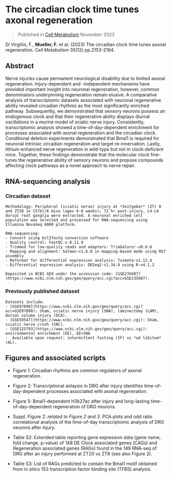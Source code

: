 # The circadian clock time tunes axonal regeneration 

> Published in [Cell Metabolism](https://doi.org/10.1016/j.cmet.2023.10.012)
> November 2023

Di Virgiliis, F., **Mueller, F.** et al. (2023) The circadian clock time tunes axonal regeneration. *Cell Metabolism*  35(12) pp.2153-2164.

## Abstract
Nerve injuries cause permanent neurological disability due to limited axonal regeneration. Injury-dependent and -independent mechanisms have provided important insight into neuronal regeneration, however, common denominators underpinning regeneration remain elusive. A comparative analysis of transcriptomic datasets associated with neuronal regenerative ability revealed circadian rhythms as the most significantly enriched pathway. Subsequently, we demonstrated that sensory neurons possess an endogenous clock and that their regenerative ability displays diurnal oscillations in a murine model of sciatic nerve injury. Consistently, transcriptomic analysis showed a time-of-day-dependent enrichment for processes associated with axonal regeneration and the circadian clock. Conditional deletion experiments demonstrated that Bmal1 is required for neuronal intrinsic circadian regeneration and target re-innervation. Lastly, lithium enhanced nerve regeneration in wild-type but not in clock-deficient mice. Together, these findings demonstrate that the molecular clock fine-tunes the regenerative ability of sensory neurons and propose compounds affecting clock pathways as a novel approach to nerve repair.

## RNA-sequencing analysis 

### **Circadian dataset**

    Methodology: Peripheral (sciatic nerve) injury at *Zeitgeber* (ZT) 8 and ZT20 in C57bl/6 mice (ages 6-8 weeks); 72 hr post-injury, L4-L6 dorsal root ganglia were extracted. A neuronal enriched cell population was selected and processed for RNA-sequencing using Illumina NovaSeq 6000 platform.

    RNA-sequencing: 
    - Convert using bcl2fastq conversion software
    - Quality control: FastQC-v.0.11.9
    - Trimmed for low-quality reads and adapters: TrimGalore!-v0.6.6
    - Mapping and alignment: Salmon-v1.6.0 in mapping-based mode using M27 assembly
    - Reformat for differential expression analysis: Tximeta-v1.12.4
    - Differential expression analysis: DESeq2-v1.34.0 using R-v4.1.2

    Deposited in NCBI GEO under the accession code: [GSE235687](https://www.ncbi.nlm.nih.gov/geo/query/acc.cgi?acc=GSE235687).

### **Previously published dataset**

    Datasets include: 
    - [GSE97090](https://www.ncbi.nlm.nih.gov/geo/query/acc.cgi?acc=GSE97090): Sham, sciatic nerve injury (SNA), laminectomy (LAM), dorsal column injury (DCA).
    - [GSE59547](https://www.ncbi.nlm.nih.gov/geo/query/acc.cgi): Sham, sciatic nerve crush (SNC).
    - [GSE125793](https://www.ncbi.nlm.nih.gov/geo/query/acc.cgi): environmental enrichment (EE), EE+SNA
    -  Available upon request: intermittent fasting (IF) vs *ad libitum* (AL).


## Figures and associated scripts
- Figure 1: Circadian rhythms are common regulators of axonal regeneration.

- Figure 2: Transcriptional anlaysis in DRG after injury identifies time-of-day-dependent processes associated with axonal regeneration.

- Figure 5: Bmal1-dependent H3k27ac after injury and long-lasting time-of-day-dependent regeneration of DRG neurons.

- Suppl. Figure 2: *related to Figure 2 and 3*. PCA plots and odd ratio correlational analysis of the time-of-day transcriptomic analysis of DRG neurons after injury. 

- Table S2: Extended table reporting gene expression data (gene name, fold change, p-value) of
148 DE Clock associated genes (CAGs) and Regeneration associated genes (RAGs) found in the
149 RNA-seq of DRG after an injury performed at ZT20 vs ZT8 (see also Figure 2).

- Table S3: List of RAGs predicted to contain the Bmal1 motif obtained from in silico
153 transcription factor binding site (TFBS) analysis.


